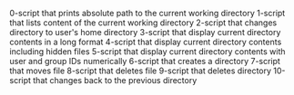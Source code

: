 0-script that prints absolute path to the current working directory
1-script that lists content of the current working directory
2-script that changes directory to user's home directory
3-script that display current directory contents in a long format
4-script that display current directory contents including hidden files
5-script that display current directory contents with user and group IDs numerically
6-script that creates a directory
7-script that moves file
8-script that deletes file
9-script that deletes directory
10-script that changes back to the previous directory
